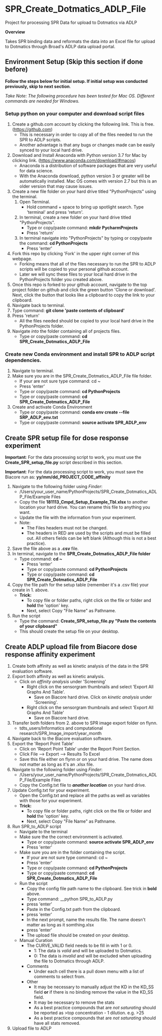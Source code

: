 # SPR_Create_Dotmatics_ADLP_File
Project for processing SPR Data for upload to Dotmatics via ADLP

**Overview**

Takes SPR binding data and reformats the data into an Excel file for upload to Dotmatics through Broad's ADLP data upload portal.

## Environment Setup (Skip this section if done before)
__Follow the steps below for initial setup. If initial setup was conducted previously, skip to next section__.

_Take Note: The following procedure has been tested for Mac OS. Different commands are needed for Windows._

### Setup python on your computer and download script files

1. Create a github.com account by clicking the following link. This is free. (https://github.com)
    - This is necessary in order to copy all of the files needed to run the SPR to ADLP scripts.
    - Another advantage is that any bugs or changes made can be easily synced to your local hard drive.
2. Download and Install Anaconda with Python version 3.7 for Mac by clicking link. (https://www.anaconda.com/download/#macos)
    - Anaconda is a distribution of software packages that are very useful for data science.
    - With the Anaconda download, python version 3 or greater will be automatically installed. Mac OS comes with version 2.7 but this is an older version that may cause issues.
3. Create a new file folder on your hard drive titled "PythonProjects" using the terminal.
    1. Open Terminal.
        - Hold command + space to bring up spotlight search. Type 'terminal' and press 'return'.
    2. In terminal, create a new folder on your hard drive titled "PythonProjects". 
        - Type or copy/paste command: __mkdir PycharmProjects__
        - Press 'return'
    3. In terminal navigate into "PythonProjects" by typing or copy/paste the command: __cd PythonProjects__
        - Press 'enter'
4. Fork this repo by clicking 'Fork' in the upper right corner of this webpage.
    - Forking means that all of the files necessary to run the SPR to ADLP scripts will be copied to your personal github account.
    - Later we will sync these files to your local hard drive in the PythonProjects folder you created above.
5. Once this repo is forked to your github account, navigate to the top project folder on github and click the green button 'Clone or download'. Next, click the button that looks like a clipboard to copy the link to your clipboard.
5. Navigate back to terminal.
6. Type command: __git clone 'paste contents of clipboard'__
7. Press 'return'
    - All the files needed should be copied to your local hard drive in the PythonProjects folder.
8. Navigate *into* the folder containing all of projects files. 
    - Type or copy/paste command: __cd SPR_Create_Dotmatics_ADLP_File__

### Create new Conda environment and install SPR to ADLP script dependencies.

 1. Navigate to terminal.
 2. Make sure you are in the SPR_Create_Dotmatics_ADLP_File file folder.
    - If your are not sure type command: cd ~
    - Press 'enter'
    - Type or copy/paste command: __cd PythonProjects__
    - Type or copy/paste command: __cd SPR_Create_Dotmatics_ADLP_File__
 3. Create and activate Conda Environment
    - Type or copy/paste command: __conda env create --file SRP_ADLP_env.txt__
    - Type or copy/paste command: __source activate SPR_ADLP_env__
    
## Create SPR setup file for dose response experiment

__Important__: For the data processing script to work, you must use the __Create_SPR_setup_file.py__ script described in this section.

__Important__: For the data processing script to work, you must save the Biacore run as: __yy/mm/dd_PROJECT_CODE_affinity__

1. Navigate to the following folder using *Finder*: 
    - /Users/your_user_name/PythonProjects/SPR_Create_Dotmatics_ADLP_File/Example Files
    - Copy the file __181113_Cmpd_Setup_Example_Tbl.xlsx__ to another location your hard drive. You can rename this file to anything you want.
    - Update the file with the information from your experiment.
    - Note:
        - The Files headers must not be changed.
        - The headers in RED are used by the scripts and must be filled out. All others fields can be left blank (Although this is not a best practice).
2. Save the file above as a __.csv__ file.
3. In terminal, navigate to the __SPR_Create_Dotmatics_ADLP_File folder__
    - Type command: __cd ~__
        - Press 'enter'
        - Type or copy/paste command: __cd PythonProjects__
        - Type or copy/paste command: __cd SPR_Create_Dotmatics_ADLP_File__
4. Copy the file path for the setup table (remember it's a .csv file) your create in 1. above.
    - __Trick:__ 
        - To copy file or folder paths, right click on the file or folder and __hold__ the 'option' key. 
        - Next, select Copy "File Name" as Pathname.
5. Run the script
    - Type the command: __Create_SPR_setup_file.py "Paste the contents of your clipboard"__
    - This should create the setup file on your desktop.
    
            
## Create ADLP upload file from Biacore dose response affinity experiment

1. Create both affinity as well as kinetic analysis of the data in the SPR evaluation software.
2. Export both affinity as well as kinetic analysis.
    - Click on *affinity analysis* under 'Screening'
        - Right click on the sensorgram thumbnails and select 'Export All Graphs And Table'.
            - Save on Biacore hard drive.
      Click on *kinetic analysis* under 'Screening'.
        - Right click on the sensorgram thumbnails and select 'Export All Graphs And Table'
            - Save on Biacore hard drive.
3. Transfer both folders from 2. above to SPR image export folder on flynn. 
    - tdts_users/Informatics and computational research/SPR_Image_import/year_month
4. Navigate back to the Biacore evaluation software.
5. Export the 'Report Point Table'
    - Click on 'Report Point Table' under the Report Point Section.
    - Click File --> Export --> Results To Excel
    - Save this file either on flynn or on your hard drive. The name does not matter as long as it's an .xlsx file.
6. Navigate to the following folder using *Finder*: 
    - /Users/your_user_name/PythonProjects/SPR_Create_Dotmatics_ADLP_File/Example Files
    - Copy the Config.txt file to *__another location__* on your hard drive.
7. Update Config.txt for your experiment.
    - Open the Config.txt and replace all the paths as well as variables with those for your experiment.
    - __Trick:__ 
        - To copy file or folder paths, right click on the file or folder and __hold__ the 'option' key. 
        - Next, select Copy "File Name" as Pathname.
8. Run SPR_to_ADLP script
    - Navigate to the terminal
    - Make sure the the correct environment is activated.
        - Type or copy/paste command: __source activate SPR_ADLP_env__
        - Press 'enter'
    - Make sure you are in the folder containing the script.
        - If your are not sure type command: cd ~
        - Press 'enter'
        - Type or copy/paste command: __cd PythonProjects__
        - Type or copy/paste command: __cd SPR_Create_Dotmatics_ADLP_File__
     - Run the script
        - Copy the config file path name to the clipboard. See trick in __bold__ above.
        - Type command: __python SPR_to_ADLP.py 
        - press 'enter'
        - Paste in the Config.txt path from the clipboard.
        - press 'enter'
        - In the next prompt, name the results file. The name doesn't matter as long as it somthing.xlsx
        - press 'enter'
        - The upload file should be created on your desktop.
     - Manual Curation
        - The CURVE_VALID field needs to be fill in with 1 or 0.
            - 1: The data is *valid* and will be uploaded to Dotmatics.
            - 0: The data is *invalid* and will be excluded when uploading the file to Dotmatics through ADLP.
        - Comments
            - Under each cell there is a pull down menu with a list of comments to select from.
        - Other
            - It may be necessary to manually adjust the KD in the KD_SS field 
            __or__ if there is no binding remove the value in the KD_SS field.
            - It may be necessary to remove the stats
            - As a best practice compounds that are *not saturating* should be reported as >top concentration - 1 dilution. e.g. >25
            - As a best practice compounds that are *not saturating* should have all stats removed.
9. Upload file to ADLP
     
    
 
   
